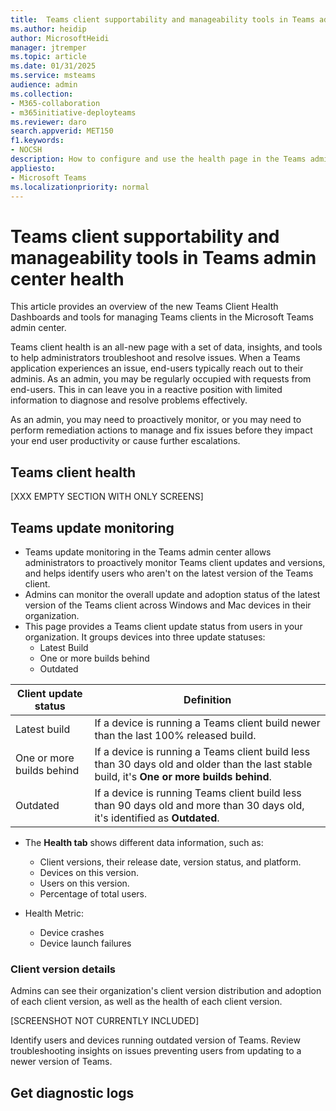 ```yaml
---
title:  Teams client supportability and manageability tools in Teams admin center health
ms.author: heidip
author: MicrosoftHeidi
manager: jtremper
ms.topic: article
ms.date: 01/31/2025
ms.service: msteams
audience: admin
ms.collection: 
- M365-collaboration
- m365initiative-deployteams
ms.reviewer: daro
search.appverid: MET150
f1.keywords:
- NOCSH
description: How to configure and use the health page in the Teams admin center to manage clients using monitoring and informational advice specific to situations.
appliesto: 
- Microsoft Teams
ms.localizationpriority: normal
---
```


# Teams client supportability and manageability tools in Teams admin center health

This article provides an overview of the new Teams Client Health Dashboards and tools for managing Teams clients in the Microsoft Teams admin center.

Teams client health is an all-new page with a set of data, insights, and tools to help administrators troubleshoot and resolve issues. When a Teams application experiences an issue, end-users typically reach out to their adminis. As an admin, you may be regularly occupied with requests from end-users. This in can leave you in a reactive position with limited information to diagnose and resolve problems effectively.

As an admin, you may need to proactively monitor, or you may need to perform remediation actions to manage and fix issues before they impact your end user productivity or cause further escalations.

## Teams client health

[XXX EMPTY SECTION WITH ONLY SCREENS]

## Teams update monitoring

- Teams update monitoring in the Teams admin center allows administrators to proactively monitor Teams client updates and versions, and helps identify users who aren't on the latest version of the Teams client.
- Admins can monitor the overall update and adoption status of the latest version of the Teams client across Windows and Mac devices in their organization. 
- This page provides a Teams client update status from users in your organization. It groups devices into three update statuses:
  - Latest Build
  - One or more builds behind
  - Outdated

|Client update status      |Definition |
|--------------------------|-----------|
|Latest build              |If a device is running a Teams client build newer than the last 100% released build. |
|One or more builds behind |If a device is running a Teams client build less than 30 days old and older than the last stable build, it's **One or more builds behind**. |
|Outdated                  |If a device is running Teams client build less than 90 days old and more than 30 days old, it's identified as **Outdated**. |

- The **Health tab** shows different data information, such as:
  - Client versions, their release date, version status, and platform.
  - Devices on this version.
  - Users on this version.
  - Percentage of total users.

- Health Metric:
  - Device crashes
  - Device launch failures

### Client version details

Admins can see their organization's client version distribution and adoption of each client version, as well as the health of each client version.

[SCREENSHOT NOT CURRENTLY INCLUDED]

Identify users and devices running outdated version of Teams. Review troubleshooting insights on issues preventing users from updating to a newer version of Teams.

## Get diagnostic logs


